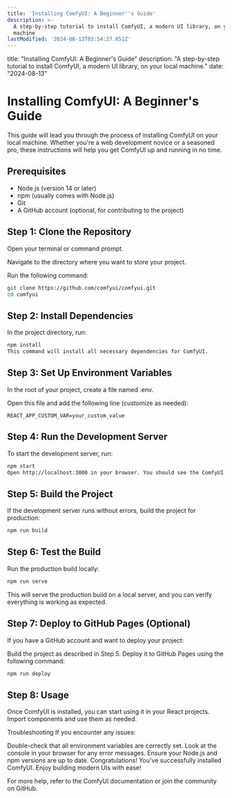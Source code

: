 ```yaml
---
title: 'Installing ComfyUI: A Beginner''s Guide'
description: >-
  A step-by-step tutorial to install ComfyUI, a modern UI library, on your local
  machine
lastModified: '2024-08-13T03:54:27.851Z'
---
```

title: "Installing ComfyUI: A Beginner's Guide"
description: "A step-by-step tutorial to install ComfyUI, a modern UI library, on your local machine."
date: "2024-08-13"

# Installing ComfyUI: A Beginner's Guide

This guide will lead you through the process of installing ComfyUI on your local machine. Whether you're a web development novice or a seasoned pro, these instructions will help you get ComfyUI up and running in no time.

## Prerequisites

- Node.js (version 14 or later)
- npm (usually comes with Node.js)
- Git
- A GitHub account (optional, for contributing to the project)

## Step 1: Clone the Repository

Open your terminal or command prompt.

Navigate to the directory where you want to store your project.

Run the following command:

```bash
git clone https://github.com/comfyui/comfyui.git
cd comfyui
```

## Step 2: Install Dependencies
In the project directory, run:

```bash
npm install
This command will install all necessary dependencies for ComfyUI.
```

## Step 3: Set Up Environment Variables
In the root of your project, create a file named .env.

Open this file and add the following line (customize as needed):

```plaintext
REACT_APP_CUSTOM_VAR=your_custom_value
```

## Step 4: Run the Development Server
To start the development server, run:

```bash
npm start
Open http://localhost:3000 in your browser. You should see the ComfyUI homepage.
```

## Step 5: Build the Project
If the development server runs without errors, build the project for production:

```bash
npm run build
```

## Step 6: Test the Build
Run the production build locally:

```bash
npm run serve
```
This will serve the production build on a local server, and you can verify everything is working as expected.



## Step 7: Deploy to GitHub Pages (Optional)
If you have a GitHub account and want to deploy your project:

Build the project as described in Step 5.
Deploy it to GitHub Pages using the following command:
```bash
npm run deploy
```

## Step 8: Usage
Once ComfyUI is installed, you can start using it in your React projects. Import components and use them as needed.

Troubleshooting
If you encounter any issues:

Double-check that all environment variables are correctly set.
Look at the console in your browser for any error messages.
Ensure your Node.js and npm versions are up to date.
Congratulations! You've successfully installed ComfyUI. Enjoy building modern UIs with ease!

For more help, refer to the ComfyUI documentation or join the community on GitHub.
